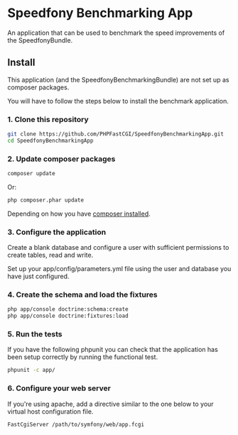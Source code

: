 # Speedfony Benchmarking App

An application that can be used to benchmark the speed improvements of the SpeedfonyBundle.

## Install

This application (and the SpeedfonyBenchmarkingBundle) are not set up as composer packages.

You will have to follow the steps below to install the benchmark application.

### 1. Clone this repository

``` sh
git clone https://github.com/PHPFastCGI/SpeedfonyBenchmarkingApp.git
cd SpeedfonyBenchmarkingApp
```

### 2. Update composer packages

``` sh
composer update
```

Or:

``` sh
php composer.phar update
```

Depending on how you have [composer installed](https://getcomposer.org/download/).

### 3. Configure the application

Create a blank database and configure a user with sufficient permissions to create tables, read and write.

Set up your app/config/parameters.yml file using the user and database you have just configured.

### 4. Create the schema and load the fixtures

``` sh
php app/console doctrine:schema:create
php app/console doctrine:fixtures:load
```

### 5. Run the tests

If you have the following phpunit you can check that the application has been setup correctly by running the functional test.

``` sh
phpunit -c app/
```

### 6. Configure your web server

If you're using apache, add a directive similar to the one below to your virtual host configuration file.

```
FastCgiServer /path/to/symfony/web/app.fcgi
```
